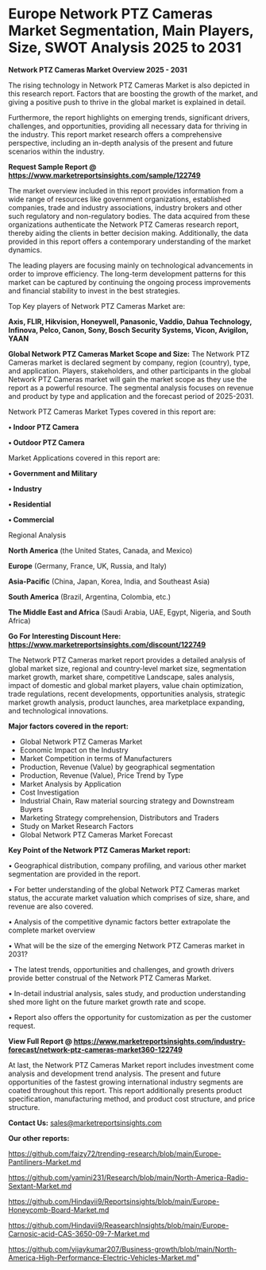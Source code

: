 # Europe Network PTZ Cameras Market Segmentation, Main Players, Size, SWOT Analysis 2025 to 2031

<Strong> Network PTZ Cameras Market Overview 2025 - 2031</strong>

The rising technology in Network PTZ Cameras Market is also depicted in this research report. Factors that are boosting the growth of the market, and giving a positive push to thrive in the global market is explained in detail.

Furthermore, the report highlights on emerging trends, significant drivers, challenges, and opportunities, providing all necessary data for thriving in the industry. This report market research offers a comprehensive perspective, including an in-depth analysis of the present and future scenarios within the industry.

<strong>Request Sample Report @ <a href=https://www.marketreportsinsights.com/sample/122749>https://www.marketreportsinsights.com/sample/122749</a></strong>

The market overview included in this report provides information from a wide range of resources like government organizations, established companies, trade and industry associations, industry brokers and other such regulatory and non-regulatory bodies. The data acquired from these organizations authenticate the Network PTZ Cameras research report, thereby aiding the clients in better decision making. Additionally, the data provided in this report offers a contemporary understanding of the market dynamics.

The leading players are focusing mainly on technological advancements in order to improve efficiency. The long-term development patterns for this market can be captured by continuing the ongoing process improvements and financial stability to invest in the best strategies.

Top Key players of Network PTZ Cameras Market are:

<strong>Axis, FLIR, Hikvision, Honeywell, Panasonic, Vaddio, Dahua Technology, Infinova, Pelco, Canon, Sony, Bosch Security Systems, Vicon, Avigilon, YAAN</strong>

<strong><b>Global Network PTZ Cameras Market Scope and Size:</b></strong>
The Network PTZ Cameras market is declared segment by company, region (country), type, and application. Players, stakeholders, and other participants in the global Network PTZ Cameras market will gain the market scope as they use the report as a powerful resource. The segmental analysis focuses on revenue and product by type and application and the forecast period of 2025-2031.

Network PTZ Cameras Market Types covered in this report are:

<strong>• Indoor PTZ Camera

• Outdoor PTZ Camera</strong>

Market Applications covered in this report are:

<strong>• Government and Military

• Industry

• Residential

• Commercial</strong> 

Regional Analysis

<strong>North America</strong> (the United States, Canada, and Mexico)

<strong>Europe</strong> (Germany, France, UK, Russia, and Italy)

<strong>Asia-Pacific</strong> (China, Japan, Korea, India, and Southeast Asia)

<strong>South America</strong> (Brazil, Argentina, Colombia, etc.)

<strong>The Middle East and Africa</strong> (Saudi Arabia, UAE, Egypt, Nigeria, and South Africa)

<strong>Go For Interesting Discount Here: <a href=https://www.marketreportsinsights.com/discount/122749>https://www.marketreportsinsights.com/discount/122749</a></strong>

The Network PTZ Cameras market report provides a detailed analysis of global market size, regional and country-level market size, segmentation market growth, market share, competitive Landscape, sales analysis, impact of domestic and global market players, value chain optimization, trade regulations, recent developments, opportunities analysis, strategic market growth analysis, product launches, area marketplace expanding, and technological innovations.

<strong><b>Major factors covered in the report:</b></strong>
<ul>
  <li>Global Network PTZ Cameras Market </li>
  <li>Economic Impact on the Industry</li>
  <li>Market Competition in terms of Manufacturers</li>
  <li>Production, Revenue (Value) by geographical segmentation</li>
  <li>Production, Revenue (Value), Price Trend by Type</li>
  <li>Market Analysis by Application</li>
  <li>Cost Investigation</li>
  <li>Industrial Chain, Raw material sourcing strategy and Downstream Buyers</li>
  <li>Marketing Strategy comprehension, Distributors and Traders</li>
  <li>Study on Market Research Factors</li>
  <li>Global Network PTZ Cameras Market Forecast</li>
</ul>

<strong><b>Key Point of the Network PTZ Cameras Market report:</b></strong>

• Geographical distribution, company profiling, and various other market segmentation are provided in the report.

• For better understanding of the global Network PTZ Cameras market status, the accurate market valuation which comprises of size, share, and revenue are also covered.

• Analysis of the competitive dynamic factors better extrapolate the complete market overview

• What will be the size of the emerging Network PTZ Cameras market in 2031?

• The latest trends, opportunities and challenges, and growth drivers provide better construal of the Network PTZ Cameras Market.

• In-detail industrial analysis, sales study, and production understanding shed more light on the future market growth rate and scope.

• Report also offers the opportunity for customization as per the customer request.

<strong><b>View Full Report @ <a href=https://www.marketreportsinsights.com/industry-forecast/network-ptz-cameras-market360-122749>https://www.marketreportsinsights.com/industry-forecast/network-ptz-cameras-market360-122749</a></b></strong>


At last, the Network PTZ Cameras Market report includes investment come analysis and development trend analysis. The present and future opportunities of the fastest growing international industry segments are coated throughout this report. This report additionally presents product specification, manufacturing method, and product cost structure, and price structure.

<strong>Contact Us:</strong>
sales@marketreportsinsights.com

<strong>Our other reports:</strong>

<a href=https://github.com/faizy72/trending-research/blob/main/Europe-Pantiliners-Market.md>https://github.com/faizy72/trending-research/blob/main/Europe-Pantiliners-Market.md</a>

<a href=https://github.com/yamini231/Research/blob/main/North-America-Radio-Sextant-Market.md>https://github.com/yamini231/Research/blob/main/North-America-Radio-Sextant-Market.md</a>

<a href=https://github.com/Hindavii9/Reportsinsights/blob/main/Europe-Honeycomb-Board-Market.md>https://github.com/Hindavii9/Reportsinsights/blob/main/Europe-Honeycomb-Board-Market.md</a>

<a href=https://github.com/Hindavii9/ReasearchInsights/blob/main/Europe-Carnosic-acid-CAS-3650-09-7-Market.md>https://github.com/Hindavii9/ReasearchInsights/blob/main/Europe-Carnosic-acid-CAS-3650-09-7-Market.md</a>

<a href=https://github.com/vijaykumar207/Business-growth/blob/main/North-America-High-Performance-Electric-Vehicles-Market.md>https://github.com/vijaykumar207/Business-growth/blob/main/North-America-High-Performance-Electric-Vehicles-Market.md</a>"

